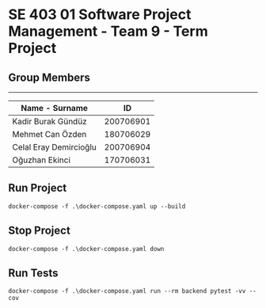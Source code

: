 # SE 403 01 Software Project Management - Team 9 - Term Project

## Group Members

---

| Name - Surname         | ID        |
| ---------------------- | --------- |
| Kadir Burak Gündüz     | 200706901 |
| Mehmet Can Özden       | 180706029 |
| Celal Eray Demircioğlu | 200706904 |
| Oğuzhan Ekinci         | 170706031 |


## Run Project

```shell
docker-compose -f .\docker-compose.yaml up --build
```

## Stop Project

```shell
docker-compose -f .\docker-compose.yaml down
```

## Run Tests

```shell
docker-compose -f .\docker-compose.yaml run --rm backend pytest -vv --cov
```

